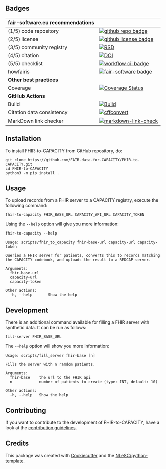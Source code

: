 ## Badges

| fair-software.eu recommendations | |
| :-- | :--  |
| (1/5) code repository              | [![github repo badge](https://img.shields.io/badge/github-repo-000.svg?logo=github&labelColor=gray&color=blue)](https://github.com/FAIR-data-for-CAPACITY/FHIR-to-CAPACITY) |
| (2/5) license                      | [![github license badge](https://img.shields.io/github/license/FAIR-data-for-CAPACITY/FHIR-to-CAPACITY)](https://github.com/FAIR-data-for-CAPACITY/FHIR-to-CAPACITY) |
| (3/5) community registry           | [![RSD](https://img.shields.io/badge/rsd-{{cookiecutter.package_name}}-00a3e3.svg)](https://www.research-software.nl/software/{{cookiecutter.package_name}})  |
| (4/5) citation                     | [![DOI](https://zenodo.org/badge/DOI/10.5281/zenodo.4818370.svg)](https://doi.org/10.5281/zenodo.4818370) |
| (5/5) checklist                    | [![workflow cii badge](https://bestpractices.coreinfrastructure.org/projects/<replace-with-created-project-identifier>/badge)](https://bestpractices.coreinfrastructure.org/projects/<replace-with-created-project-identifier>) |
| howfairis                          | [![fair-software badge](https://img.shields.io/badge/fair--software.eu-%E2%97%8F%20%20%E2%97%8F%20%20%E2%97%8F%20%20%E2%97%8F%20%20%E2%97%8B-yellow)](https://fair-software.eu) |
| **Other best practices**           | &nbsp; |
| Coverage                           | [![Coverage Status](https://coveralls.io/repos/github/FAIR-data-for-CAPACITY/FHIR-to-CAPACITY/badge.svg?branch=master)](https://coveralls.io/github/FAIR-data-for-CAPACITY/FHIR-to-CAPACITY?branch=master)|
| **GitHub Actions**                 | &nbsp; |
| Build                              | [![Build](https://github.com/FAIR-data-for-CAPACITY/FHIR-to-CAPACITY/actions/workflows/build.yml/badge.svg)](https://github.com/FAIR-data-for-CAPACITY/FHIR-to-CAPACITY/actions/workflows/build.yml)|
| Citation data consistency               | [![cffconvert]({{cookiecutter.repository}}/actions/workflows/cffconvert.yml/badge.svg)]({{cookiecutter.repository}}/actions/workflows/cffconvert.yml) |
| MarkDown link checker              | [![markdown-link-check]({{cookiecutter.repository}}/actions/workflows/markdown-link-check.yml/badge.svg)]({{cookiecutter.repository}}/actions/workflows/markdown-link-check.yml) |

## Installation

To install FHIR-to-CAPACITY from GitHub repository, do:

```console
git clone https://github.com/FAIR-data-for-CAPACITY/FHIR-to-CAPACITY.git
cd FHIR-to-CAPACITY
python3 -m pip install .
```



## Usage

To upload records from a FHIR server to a CAPACITY registry, execute the following command:
```console
fhir-to-capacity FHIR_BASE_URL CAPACITY_API_URL CAPACITY_TOKEN
```

Using the `--help` option will give you more information:
```console
fhir-to-capacity --help

Usage: scripts/fhir_to_capacity fhir-base-url capacity-url capacity-token

Queries a FHIR server for patients, converts this to records matching the CAPACITY codebook, and uploads the result to a REDCAP server.

Arguments:
  fhir-base-url
  capacity-url
  capacity-token

Other actions:
  -h, --help       Show the help

```

## Development
There is an additional command available for filling a FHIR server with synthetic data. It can 
be run as follows:
```console
fill-server FHIR_BASE_URL
```

The `--help` option will show you more information:
```console
Usage: scripts/fill_server fhir-base [n]

Fills the server with n ramdom patients.

Arguments:
  fhir-base    the url to the FHIR api
  n            number of patients to create (type: INT, default: 10)

Other actions:
  -h, --help   Show the help

```
## Contributing

If you want to contribute to the development of FHIR-to-CAPACITY,
have a look at the [contribution guidelines](CONTRIBUTING.md).

## Credits

This package was created with [Cookiecutter](https://github.com/audreyr/cookiecutter) and the [NLeSC/python-template](https://github.com/NLeSC/python-template).
